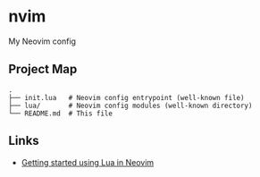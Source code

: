 # nvim

My Neovim config

## Project Map

```
.
├── init.lua   # Neovim config entrypoint (well-known file)
├── lua/       # Neovim config modules (well-known directory)
└── README.md  # This file
```

## Links

- [Getting started using Lua in Neovim](https://github.com/nanotee/nvim-lua-guide)
